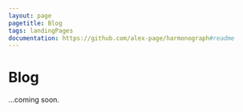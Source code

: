 ```yaml
---
layout: page
pagetitle: Blog
tags: landingPages
documentation: https://github.com/alex-page/harmonograph#readme
---
```

# Blog

...coming soon.
